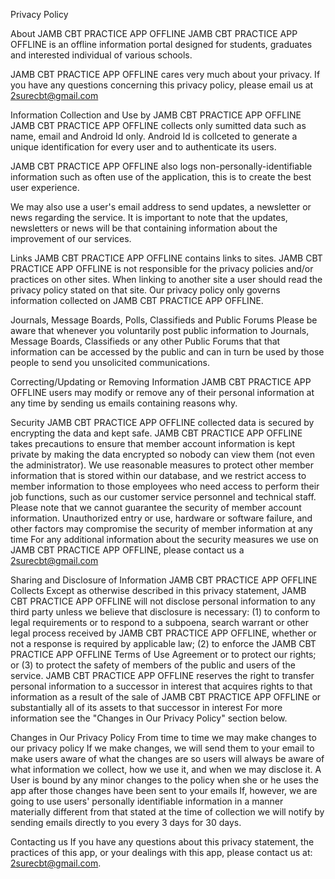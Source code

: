 Privacy Policy

About JAMB CBT PRACTICE APP OFFLINE
JAMB CBT PRACTICE APP OFFLINE is an offline information portal designed for students, graduates and interested individual of various schools.

JAMB CBT PRACTICE APP OFFLINE cares very much about your privacy. If you have any questions concerning this privacy policy, please email us at 2surecbt@gmail.com

Information Collection and Use by JAMB CBT PRACTICE APP OFFLINE
JAMB CBT PRACTICE APP OFFLINE collects only sumitted data such as name, email and Android Id only. Android Id is collceted to generate a unique identification for every user and to authenticate its users.

JAMB CBT PRACTICE APP OFFLINE also logs non-personally-identifiable information such as often use of the application, this is to create the best user experience.

We may also use a user's email address to send updates, a newsletter or news regarding the service. It is important to note that the updates, newsletters or news will be that containing information about the improvement of our services.

Links
JAMB CBT PRACTICE APP OFFLINE contains links to sites. JAMB CBT PRACTICE APP OFFLINE is not responsible for the privacy policies and/or practices on other sites. When linking to another site a user should read the privacy policy stated on that site. Our privacy policy only governs information collected on JAMB CBT PRACTICE APP OFFLINE.

Journals, Message Boards, Polls, Classifieds and Public Forums
Please be aware that whenever you voluntarily post public information to Journals, Message Boards, Classifieds or any other Public Forums that that information can be accessed by the public and can in turn be used by those people to send you unsolicited communications.

Correcting/Updating or Removing Information
JAMB CBT PRACTICE APP OFFLINE users may modify or remove any of their personal information at any time by sending us emails containing reasons why.

Security
JAMB CBT PRACTICE APP OFFLINE collected data is secured by encrypting the data and kept safe. JAMB CBT PRACTICE APP OFFLINE takes precautions to ensure that member account information is kept private by making the data encrypted so nobody can view them (not even the administrator). We use reasonable measures to protect other member information that is stored within our database, and we restrict access to member information to those employees who need access to perform their job functions, such as our customer service personnel and technical staff. Please note that we cannot guarantee the security of member account information. Unauthorized entry or use, hardware or software failure, and other factors may compromise the security of member information at any time For any additional information about the security measures we use on JAMB CBT PRACTICE APP OFFLINE, please contact us a 2surecbt@gmail.com

Sharing and Disclosure of Information JAMB CBT PRACTICE APP OFFLINE Collects
Except as otherwise described in this privacy statement, JAMB CBT PRACTICE APP OFFLINE will not disclose personal information to any third party unless we believe that disclosure is necessary: (1) to conform to legal requirements or to respond to a subpoena, search warrant or other legal process received by JAMB CBT PRACTICE APP OFFLINE, whether or not a response is required by applicable law; (2) to enforce the JAMB CBT PRACTICE APP OFFLINE Terms of Use Agreement or to protect our rights; or (3) to protect the safety of members of the public and users of the service. JAMB CBT PRACTICE APP OFFLINE reserves the right to transfer personal information to a successor in interest that acquires rights to that information as a result of the sale of JAMB CBT PRACTICE APP OFFLINE or substantially all of its assets to that successor in interest For more information see the "Changes in Our Privacy Policy" section below.

Changes in Our Privacy Policy
From time to time we may make changes to our privacy policy If we make changes, we will send them to your email to make users aware of what the changes are so users will always be aware of what information we collect, how we use it, and when we may disclose it. A User is bound by any minor changes to the policy when she or he uses the app after those changes have been sent to your emails If, however, we are going to use users' personally identifiable information in a manner materially different from that stated at the time of collection we will notify by sending emails directly to you every 3 days for 30 days.

Contacting us
If you have any questions about this privacy statement, the practices of this app, or your dealings with this app, please contact us at: 2surecbt@gmail.com.
